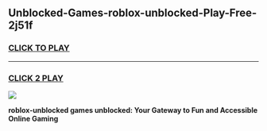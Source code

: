 
## Unblocked-Games-roblox-unblocked-Play-Free-2j51f
<h3>
<a href="https://premium76.site?title=roblox-unblocked&ref=15A">CLICK TO PLAY</a></h3>
<hr>

<h3>
<a href="https://premium76.site?title=roblox-unblocked&ref=15A">CLICK 2 PLAY</a>
  
</h3>

<a href="https://premium76.site?title=roblox-unblocked&ref=15A"><img src="https://clearcache.store/games.png"></a>


**roblox-unblocked games unblocked: Your Gateway to Fun and Accessible Online Gaming**

